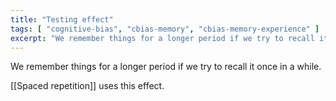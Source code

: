```yaml
---
title: "Testing effect"
tags: [ "cognitive-bias", "cbias-memory", "cbias-memory-experience" ]
excerpt: "We remember things for a longer period if we try to recall it once in a while."
---
```


We remember things for a longer period if we try to recall it once in a while. 

[[Spaced repetition]] uses this effect.
